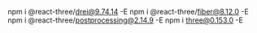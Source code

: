 

npm i @react-three/drei@9.74.14 -E
npm i @react-three/fiber@8.12.0 -E
npm i @react-three/postprocessing@2.14.9 -E
npm i three@0.153.0 -E